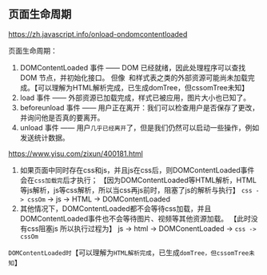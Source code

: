 ## 页面生命周期

https://zh.javascript.info/onload-ondomcontentloaded

页面生命周期：

1. DOMContentLoaded 事件 —— DOM 已经就绪，因此处理程序可以查找 DOM 节点，并初始化接口。 但像 <img> 和样式表之类的外部资源可能尚未加载完成。【可以理解为HTML解析完成，已生成domTree，但cssomTree未知】
2. load 事件 —— 外部资源已加载完成，样式已被应用，图片大小也已知了。 
3. beforeunload 事件 —— 用户正在离开：我们可以检查用户是否保存了更改，并询问他是否真的要离开。 
4. unload 事件 —— 用户`几乎已经离开`了，但是我们仍然可以启动一些操作，例如发送统计数据。



https://www.yisu.com/zixun/400181.html

1. 如果页面中同时存在css和js，并且js在css后，则DOMContentLoaded事件会在`css加载完`后才执行；
   【因为DOMContentLoaded等HTML解析，HTML等js解析，js等css解析，所以当css再js前时，阻塞了js的解析与执行】  `css -> cssOm`  -> js -> HTML ->  DOMContentLoaded
2. 其他情况下，DOMContentLoaded都不会等待css加载，并且DOMContentLoaded事件也不会等待图片、视频等其他资源加载。
   【此时没有css阻塞js 所以执行过程为】 js -> html -> DOMConentLoaded -> `css -> cssOm`

`DOMContentLoaded时`【可以理解为`HTML解析完成`，已生成`domTree，但cssomTree未知`】

